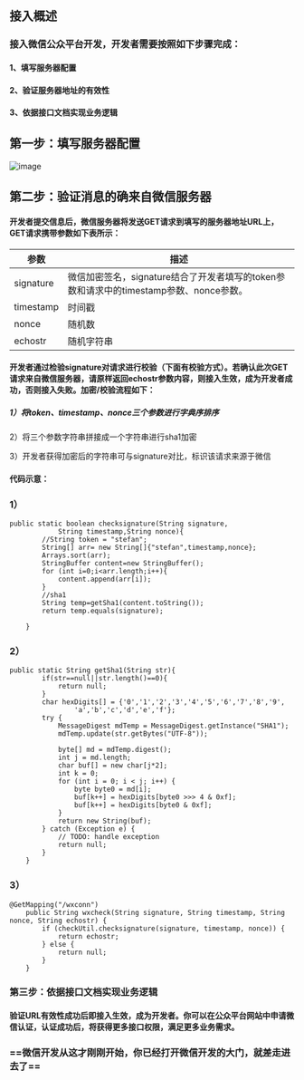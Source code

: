 ## 接入概述
### 接入微信公众平台开发，开发者需要按照如下步骤完成：

#### 1、填写服务器配置

#### 2、验证服务器地址的有效性

#### 3、依据接口文档实现业务逻辑

## 第一步：填写服务器配置
![image](http://mmbiz.qpic.cn/mmbiz/PiajxSqBRaEIQxibpLbyuSK3AXezF3wer8dofQ1JMtIBXKX9HmjE1qk3nlG0vicvB55FVL5kgsGa5RgGKRc9ug87g/0?wx_fmt=png)
## 第二步：验证消息的确来自微信服务器
#### 开发者提交信息后，微信服务器将发送GET请求到填写的服务器地址URL上，GET请求携带参数如下表所示：

参数 | 描述
------|-------
signature  | 微信加密签名，signature结合了开发者填写的token参数和请求中的timestamp参数、nonce参数。
timestamp | 	时间戳
nonce | 	随机数
echostr | 	随机字符串

#### 开发者通过检验signature对请求进行校验（下面有校验方式）。若确认此次GET请求来自微信服务器，请原样返回echostr参数内容，则接入生效，成为开发者成功，否则接入失败。加密/校验流程如下：

##### 1）将token、timestamp、nonce三个参数进行字典序排序

2）将三个参数字符串拼接成一个字符串进行sha1加密

3）开发者获得加密后的字符串可与signature对比，标识该请求来源于微信

#### 代码示意：

### 1）
```
public static boolean checksignature(String signature,
			String timestamp,String nonce){
        //String token = "stefan";
		String[] arr= new String[]{"stefan",timestamp,nonce};
		Arrays.sort(arr);
		StringBuffer content=new StringBuffer();
		for (int i=0;i<arr.length;i++){
			content.append(arr[i]);
		}
		//sha1
		String temp=getSha1(content.toString());
		return temp.equals(signature);
		
	}
```
### 2）

```
public static String getSha1(String str){
        if(str==null||str.length()==0){
            return null;
        }
        char hexDigits[] = {'0','1','2','3','4','5','6','7','8','9',
                'a','b','c','d','e','f'};
        try {
            MessageDigest mdTemp = MessageDigest.getInstance("SHA1");
            mdTemp.update(str.getBytes("UTF-8"));

            byte[] md = mdTemp.digest();
            int j = md.length;
            char buf[] = new char[j*2];
            int k = 0;
            for (int i = 0; i < j; i++) {
                byte byte0 = md[i];
                buf[k++] = hexDigits[byte0 >>> 4 & 0xf];
                buf[k++] = hexDigits[byte0 & 0xf];      
            }
            return new String(buf);
        } catch (Exception e) {
            // TODO: handle exception
            return null;
        }
    }
```
### 3）

```
@GetMapping("/wxconn")
    public String wxcheck(String signature, String timestamp, String nonce, String echostr) {
        if (checkUtil.checksignature(signature, timestamp, nonce)) {
            return echostr;
        } else {
            return null;
        }
    }
```
### 第三步：依据接口文档实现业务逻辑
#### 验证URL有效性成功后即接入生效，成为开发者。你可以在公众平台网站中申请微信认证，认证成功后，将获得更多接口权限，满足更多业务需求。

### **==微信开发从这才刚刚开始，你已经打开微信开发的大门，就差走进去了==**









